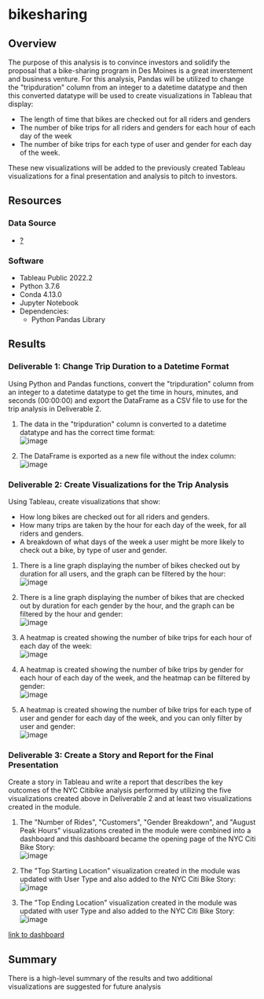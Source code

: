 # bikesharing

## Overview 
The purpose of this analysis is to convince investors and solidify the proposal that a bike-sharing program in Des Moines is a great inverstement and business venture. For this analysis, Pandas will be utilized to change the "tripduration" column from an integer to a datetime datatype and then this converted datatype will be used to create visualizations in Tableau that display:
- The length of time that bikes are checked out for all riders and genders
- The number of bike trips for all riders and genders for each hour of each day of the week
- The number of bike trips for each type of user and gender for each day of the week.

These new visualizations will be added to the previously created Tableau visualizations for a final presentation and analysis to pitch to investors.

## Resources
### Data Source 
- [?](?) 

### Software
- Tableau Public 2022.2
- Python 3.7.6
- Conda 4.13.0
- Jupyter Notebook
- Dependencies:
  - Python Pandas Library

## Results
### Deliverable 1: Change Trip Duration to a Datetime Format
Using Python and Pandas functions, convert the "tripduration" column from an integer to a datetime datatype to get the time in hours, minutes, and seconds (00:00:00) and export the DataFrame as a CSV file to use for the trip analysis in Deliverable 2.

1. The data in the "tripduration" column is converted to a datetime datatype and has the correct time format:
<br /> ![image](https://user-images.githubusercontent.com/108038989/193474116-24f5f00e-7ca1-4d7f-b070-ebe7cc90e34f.png)

2. The DataFrame is exported as a new file without the index column:
<br /> ![image](https://user-images.githubusercontent.com/108038989/193474090-6a11e9c8-278d-4017-af10-8688eeedaf6e.png)

### Deliverable 2: Create Visualizations for the Trip Analysis
Using Tableau, create visualizations that show:
  - How long bikes are checked out for all riders and genders.
  - How many trips are taken by the hour for each day of the week, for all riders and genders.
  - A breakdown of what days of the week a user might be more likely to check out a bike, by type of user and gender.

1. There is a line graph displaying the number of bikes checked out by duration for all users, and the graph can be filtered by the hour:
<br /> ![image](https://user-images.githubusercontent.com/108038989/193476990-3d3096de-cc41-4f5e-b6a3-489be9e860ae.png)

2. There is a line graph displaying the number of bikes that are checked out by duration for each gender by the hour, and the graph can be filtered by the hour and gender: 
<br /> ![image](https://user-images.githubusercontent.com/108038989/193476976-9ef60378-2a28-4e3f-a81d-f34f84e836fb.png)

3. A heatmap is created showing the number of bike trips for each hour of each day of the week:
<br /> ![image](https://user-images.githubusercontent.com/108038989/193476967-fd6a8bc6-507c-440d-837a-2e55ebb8af7b.png)

4. A heatmap is created showing the number of bike trips by gender for each hour of each day of the week, and the heatmap can be filtered by gender:
<br /> ![image](https://user-images.githubusercontent.com/108038989/193476945-1ec7eac2-78a3-4755-9f79-21fa55aec342.png)

5. A heatmap is created showing the number of bike trips for each type of user and gender for each day of the week, and you can only filter by user and gender:
<br /> ![image](https://user-images.githubusercontent.com/108038989/193476898-84974389-2707-40fd-a381-ecb65f5e1eab.png)

### Deliverable 3: Create a Story and Report for the Final Presentation
Create a story in Tableau and write a report that describes the key outcomes of the NYC Citibike analysis performed by utilizing the five visualizations created above in Deliverable 2 and at least two visualizations created in the module.

1. The "Number of Rides", "Customers", "Gender Breakdown", and "August Peak Hours" visualizations created in the module were combined into a dashboard and this dashboard became the opening page of the NYC Citi Bike Story: 
<br /> ![image](https://user-images.githubusercontent.com/108038989/193492757-2f6b6ce4-4729-4d18-8eda-e04087b01cdd.png)

2. The "Top Starting Location" visualization created in the module was updated with User Type and also added to the NYC Citi Bike Story: 
<br /> ![image](https://user-images.githubusercontent.com/108038989/193494564-f863e190-ad67-4bea-896a-b1ea061f6b41.png)

3. The "Top Ending Location" visualization created in the module was updated with user Type and also added to the NYC Citi Bike Story: 
<br /> ![image](https://user-images.githubusercontent.com/108038989/193494650-aadbf18c-872e-4703-a11a-1c7c95f2efd5.png)

[link to dashboard](LINK)

## Summary 
There is a high-level summary of the results and two additional visualizations are suggested for future analysis
